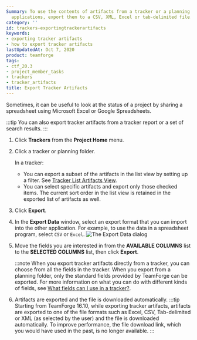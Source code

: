 ```yaml
---
Summary: To use the contents of artifacts from a tracker or a planning folder in other
  applications, export them to a CSV, XML, Excel or tab-delimited file.
category: ''
id: trackers-exportingtrackerartifacts
keywords:
- exporting tracker artifacts
- how to export tracker artifacts
lastUpdatedAt: Oct 7, 2020
product: teamforge
tags:
- ctf_20.3
- project_member_tasks
- trackers
- tracker_artifacts
title: Export Tracker Artifacts
---
```



Sometimes, it can be useful to look at the status of a project by sharing a spreadsheet using Microsoft Excel or Google Spreadsheets.

:::tip
You can also export tracker artifacts from a tracker report or a set of search results.
:::

1. Click **Trackers** from the **Project Home** menu.
2. Click a tracker or planning folder.

   In a tracker:
   * You can export a subset of the artifacts in the list view by setting up a filter. See [Tracker List Artifacts View](trackers-filteringtrackerartifacts.html#trackerartifacts).
   * You can select specific artifacts and export only those checked items.
   The current sort order in the list view is retained in the exported list of artifacts as well.
3. Click **Export**.
4. In the **Export Data** window, select an export format that you can import into the other application. For example, to use the data in a spreadsheet program, select `CSV`	or `Excel`.
   ![The Export Data dialog](/docs/assets/images/203-exporttags-01.png)
5. Move the fields you are interested in from the **AVAILABLE COLUMNS** list to the **SELECTED COLUMNS** list, then click **Export**.
   
   :::note
   When you export tracker artifacts directly from a tracker, you can choose from all the fields in the tracker. When you export from a planning folder, only the standard fields provided by TeamForge can be exported. For more information on what you can do with different kinds of fields, see [What fields can I use in a tracker?](./FAQPages/trackers-faqs#trackerfields).


6. Artifacts are exported and the file is downloaded automatically.
   :::tip
   Starting from TeamForge 16.10, while exporting tracker artifacts, artifacts are exported to one of the file formats such as Excel, CSV, Tab-delimited or XML (as selected by the user) and the file is downloaded automatically. To improve performance, the file download link, which you would have used in the past, is no longer available.
   :::